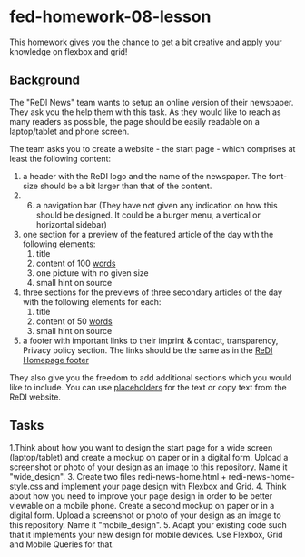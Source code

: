# fed-homework-08-lesson
This homework gives you the chance to get a bit creative and apply your knowledge on flexbox and grid!

## Background

The "ReDI News" team wants to setup an online version of their newspaper. They ask you the help them with this task. 
As they would like to reach as many readers as possible, the page should be easily readable on a laptop/tablet and phone screen.

The team asks you to create a website - the start page - which comprises at least the following content:

1. a header with the ReDI logo and the name of the newspaper. The font-size should be a bit larger than that of the content.
2. 6. a navigation bar (They have not given any indication on how this should be designed. It could be a burger menu, a vertical or horizontal sidebar)
3. one section for a preview of the featured article of the day with the following elements:
   1. title
   2. content of 100 [words](https://www.loremipsum.de/)
   3. one picture with no given size
   4. small hint on source
4. three sections for the previews of three secondary articles of the day with the following elements for each:
   1. title
   2. content of 50 [words](https://www.loremipsum.de/)
   3. small hint on source
5. a footer with important links to their imprint & contact, transparency, Privacy policy section. The links should be the same as in the [ReDI Homepage footer](https://de.redi-school.org/redimunich)

They also give you the freedom to add additional sections which you would like to include. You can use [placeholders](https://www.loremipsum.de/) for the text or copy text from the ReDI website.

## Tasks

1.Think about how you want to design the start page for a wide screen (laptop/tablet) and create a mockup on paper or in a digital form. Upload a screenshot or photo of your design as an image to this repository. Name it "wide_design".
3. Create two files redi-news-home.html + redi-news-home-style.css and implement your page design with Flexbox and Grid.
4. Think about how you need to improve your page design in order to be better viewable on a mobile phone. Create a second mockup on paper or in a digital form. Upload a screenshot or photo of your design as an image to this repository. Name it "mobile_design".
5. Adapt your existing code such that it implements your new design for mobile devices. Use Flexbox, Grid and Mobile Queries for that.
